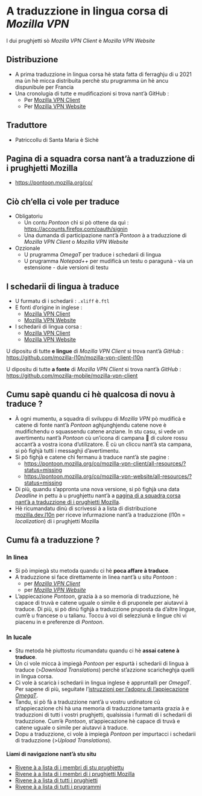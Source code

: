 # A traduzzione in lingua corsa di _Mozilla VPN_

I dui prughjetti sò _Mozilla VPN Client_ è _Mozilla VPN Website_

## Distribuzione

- A prima traduzzione in lingua corsa hè stata fatta di ferraghju di u 2021 ma ùn hè micca distribuita perchè stu prugramma ùn hè ancu dispunibule per Francia
- Una cronolugia di tutte e mudificazioni si trova nant’à GitHub :
  - Per [Mozilla VPN Client](https://github.com/mozilla-l10n/mozilla-vpn-client-l10n/commits/main/co/mozillavpn.xliff)
  - Per [Mozilla VPN Website](https://github.com/mozilla-l10n/mozilla-vpn-website-l10n/commits/main/co/vpn.ftl)

## Traduttore
- Patriccollu di Santa Maria è Sichè

## Pagina di a squadra corsa nant’à a traduzzione di i prughjetti Mozilla
- https://pontoon.mozilla.org/co/

## Ciò ch’ella ci vole per traduce

- Obligatoriu
  - Un contu _Pontoon_ chì si pò ottene da quì : https://accounts.firefox.com/oauth/signin
  - Una dumanda di participazione nant’à _Pontoon_ à a traduzzione di _Mozilla VPN Client_ o _Mozilla VPN Website_
- Ozzionale
  - U prugramma _OmegaT_ per traduce i schedarii di lingua
  - U prugramma _Notepad++_ per mudificà un testu o paragunà - via un estensione - duie versioni di testu

## I schedarii di lingua à traduce

- U furmatu di i schedarii : `.xliff` è`.ftl` 
- E fonti d’origine in inglese :
  - [Mozilla VPN Client](https://github.com/mozilla-l10n/mozilla-vpn-client-l10n/blob/main/en/mozillavpn.xliff)
  - [Mozilla VPN Website](https://github.com/mozilla-l10n/mozilla-vpn-website-l10n/blob/main/en-US/vpn.ftl)
- I schedarii di lingua corsa :
  - [Mozilla VPN Client](https://github.com/mozilla-l10n/mozilla-vpn-client-l10n/blob/main/co/mozillavpn.xliff)
  - [Mozilla VPN Website](https://github.com/mozilla-l10n/mozilla-vpn-website-l10n/blob/main/co/vpn.ftl)

U dipositu di tutte __e lingue__ di _Mozilla VPN Client_ si trova nant’à _GitHub_ :  
   https://github.com/mozilla-l10n/mozilla-vpn-client-l10n

U dipositu di tutte __a fonte__ di _Mozilla VPN Client_ si trova nant’à _GitHub_ :  
   https://github.com/mozilla-mobile/mozilla-vpn-client

## Cumu sapè quandu ci hè qualcosa di novu à traduce ?

- À ogni mumentu, a squadra di sviluppu di _Mozilla VPN_ pò mudificà e catene di fonte nant’à _Pontoon_ aghjunghjendu catene nove è mudifichendu o squassendu catene anziane. In stu casu, si vede un avertimentu nant’à _Pontoon_ cù un’icona di campana 🔔 di culore rossu accant’à a vostra icona d’utilizatore. È cù un cliccu nant’à sta campana, si pò fighjà tutti i messaghji d’avertimentu.
- Si pò fighjà e catene chì fermanu à traduce nant’à ste pagine :  
  - https://pontoon.mozilla.org/co/mozilla-vpn-client/all-resources/?status=missing
  - https://pontoon.mozilla.org/co/mozilla-vpn-website/all-resources/?status=missing
- Di più, quandu s’appronta una nova versione, si pò fighjà una data _Deadline_ in pettu à u prughjettu nant’à a [pagina di a squadra corsa nant’à a traduzzione di i prughjetti Mozilla](https://pontoon.mozilla.org/co/).
- Hè ricumandatu dinù di scrivessi à a lista di distribuzione [mozilla.dev.l10n](https://groups.google.com/forum/#!forum/mozilla.dev.l10n) per riceve infurmazione nant’à a traduzzione (l10n = _localization_) di i prughjetti Mozilla

## Cumu fà a traduzzione ?

### In linea
- Si pò impiegà stu metoda quandu ci hè __poca affare à traduce__.
- A traduzzione si face direttamente in linea nant’à u situ _Pontoon_ :
  - per [_Mozilla VPN Client_](https://pontoon.mozilla.org/co/mozilla-vpn-client/mozillavpn.xliff/)
  - per [_Mozilla VPN Website_](https://pontoon.mozilla.org/co/mozilla-vpn-website/vpn.ftl/)
- L’appiecazione _Pontoon_, grazia à a so memoria di traduzzione, hè capace di truvà e catene uguale o simile è di pruponele per aiutavvi à traduce. Di più, si pò dinù fighjà a traduzzione pruposta da d’altre lingue, cum’è u francese o u talianu. Toccu à voi di selezziunà e lingue chì vi piacenu in e preferenze di _Pontoon_.

### In lucale
- Stu metoda hè piuttostu ricumandatu quandu ci hè __assai catene à traduce__.
- Ùn ci vole micca à impiegà _Pontoon_ per espurtà i schedarii di lingua à traduce (>_Download Translations_) perchè st’azzione scaricheghja quelli in lingua corsa.
- Ci vole à scaricà i schedarii in lingua inglese è appruntalli per _OmegaT_. Per sapene di più, seguitate l’[istruzzioni per l’adopru di l’appiecazione _OmegaT_](OmegaT.md).
- Tandu, si pò fà a traduzzione nant’à u vostru urdinatore cù st’appiecazione chì hà una memoria di traduzzione tamanta grazia à e traduzzioni di tutti i vostri prughjetti, qualsissia i furmati di i schedarii di traduzzione. Cum’è _Pontoon_, st’appiecazione hè capace di truvà e catene uguale o simile per aiutavvi à traduce.
- Dopu a traduzzione, ci vole à impiegà _Pontoon_ per impurtacci i schedarii di traduzzione (>_Upload Translations_).

#### Liami di navigazione nant’à stu situ
- [Rivene à a lista di i membri di stu prughjettu](./)
- [Rivene à a lista di i membri di i prughjetti Mozilla](../)
- [Rivene à a lista di tutti i prughjetti](../../)
- [Rivene à a lista di tutti i prugrammi](../../../../../#readme)
